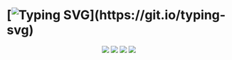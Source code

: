 # [![Typing SVG](https://readme-typing-svg.herokuapp.com/?color=cc0066&size=35&center=true&vCenter=true&width=1000&lines=Portfólio+2023,+1°DS!+;Aluna:+Letícia+Guanaes+Moreira.+;Cumprimento+das+horas!)](https://git.io/typing-svg)

<div align="center"> 
    <a href="https://github.com/Lehguanaes/Clinica_Estetica_Site" target="_blank"><img src="https://img.shields.io/badge/Site-FFFFFF?style=for-the-badge&logo=visual%20studio&logoColor=cc0066"></a>  
  <a href="https://www.figma.com/file/AsyqBSFvNkSN8ZIIzuKlQ2/Cl%C3%ADnica-Est%C3%A9tica?type=design&t=1ZkGzKG2SFcM01Rr-6" target="_blank"><img src="https://img.shields.io/badge/-figma-FFFFFF?style=for-the-badge&logo=figma&logoColor=cc0066"></a> 
  <a href = "Certificados SkillsBuild - IBM"><img src="https://img.shields.io/badge/-Certificados-FFFFFF?style=for-the-badge&logo=github&logoColor=cc0066"></a>
  <a href="Palestras_2023" target="_blank"><img src="https://img.shields.io/badge/-Palestras-FFFFFF?style=for-the-badge&logo=microsoft-teams&logoColor=cc0066"></a>
 </div>
